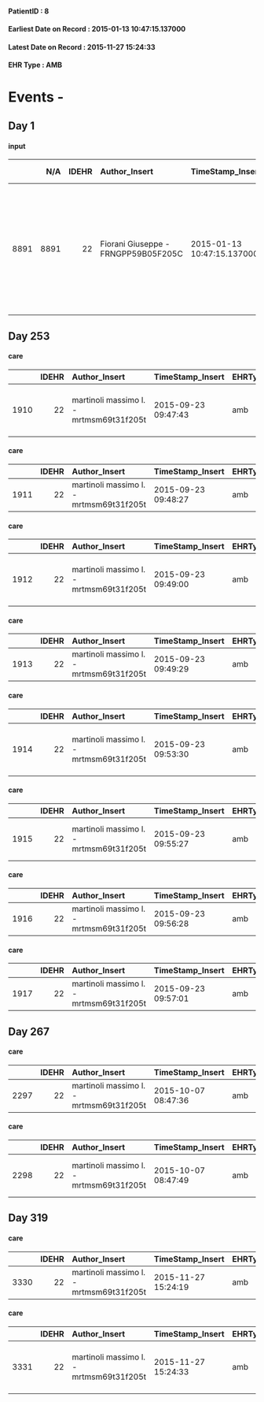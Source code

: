 
#### PatientID : 8
#### Earliest Date on Record : 2015-01-13 10:47:15.137000
#### Latest Date on Record : 2015-11-27 15:24:33
#### EHR Type : AMB

# Events - 

## Day 1

#### input
|      |    N/A |   IDEHR | Author_Insert                       | TimeStamp_Insert           | EHRType   |   PatientID |   IDDigitalSignDocument | persone_vicine   |   Unnamed: 0_x.1 |   IDANAMNESI_SOCIALE | Patient   | FamigliaAltro   | Paziente_T   | FamigliaAltro_T   |   Non_Rilevabile_x.1 | Note_Non_Rilevabile_x.1   | opt_Problemi   | Note_I                                                                                                                                                                           | ds_note_timori                                                                                                                                        | opt_paziente_a   | opt_famiglia_a   | opt_adeguatezza   | opt_paziente_solo   | ds_note_con                                                                                                                         | opt_presente_assente   | Presenza_minori   | Caregiver_principale   | opt_necessario   | opt_risorse_ec   | opt_Ins_vol   | opt_inv_civile   | Needs     | Domestic partnership   | opt_disponibilita_f   | opt_disponibilit_paz   |
|-----:|-------:|--------:|:------------------------------------|:---------------------------|:----------|------------:|------------------------:|:-----------------|-----------------:|---------------------:|:----------|:----------------|:-------------|:------------------|---------------------:|:--------------------------|:---------------|:---------------------------------------------------------------------------------------------------------------------------------------------------------------------------------|:------------------------------------------------------------------------------------------------------------------------------------------------------|:-----------------|:-----------------|:------------------|:--------------------|:------------------------------------------------------------------------------------------------------------------------------------|:-----------------------|:------------------|:-----------------------|:-----------------|:-----------------|:--------------|:-----------------|:----------|:-----------------------|:----------------------|:-----------------------|
| 8891 |   8891 |      22 | Fiorani Giuseppe - FRNGPP59B05F205C | 2015-01-13 10:47:15.137000 | AMB       |           8 |                    1999 | N/A              |                8 |                    7 | Si#1      | Si#1            | No#0         | Si#1              |                    0 | NR                        | Si#1           | Pz solo parzialmente informata della diagnosi,per sua volont√†.Il fratello e il convivente sono resi edotti del grave quadro di malattia,seppure in un'ottica temporale dilatata | La pz non vuole parlare nel merito della sua malattia.Al momento sta eseguendo a casa un trattamento di CT in compresse,con una rivalutazione a breve | Indefinite#2     | Congruenti#1     | Da valutare#2     | No#0                | La pz convive con il sig Giuseppe Triassidi aa 58.Non hanno figli.Ha un fratello,Gianfranco di aa 58,il quale vive nelle vicinanze. | Presente#1             | No#0              | Il convivente          | Si#1             | Adeguate#1       | No#0          | No#0             | Clinici#0 | Coniuge/Convivente#0   | No#0                  | No#0                   |


## Day 253

#### care
|      |   IDEHR | Author_Insert                           | TimeStamp_Insert    | EHRType   |   PatientID |   IDGESTIONE_AUSILI |   ds_ncons |   ds_nbolla | dt_consegna         |   opt_annulla_consegna | dt_Ric_consegna     | dt_ric_cons_forn    | opt_ausilio                                     |
|-----:|--------:|:----------------------------------------|:--------------------|:----------|------------:|--------------------:|-----------:|------------:|:--------------------|-----------------------:|:--------------------|:--------------------|:------------------------------------------------|
| 1910 |      22 | martinoli massimo l. - mrtmsm69t31f205t | 2015-09-23 09:47:43 | amb       |           8 |                1754 |      25443 |         558 | 2015-06-12 00:00:00 |                      0 | 2015-06-11 00:00:00 | 2015-06-11 00:00:00 | electronic articulated bed with side rails # 14 |

#### care
|      |   IDEHR | Author_Insert                           | TimeStamp_Insert    | EHRType   |   PatientID |   IDGESTIONE_AUSILI |   ds_ncons |   ds_nbolla | dt_consegna         |   opt_annulla_consegna | dt_Ric_consegna     | dt_ric_cons_forn    | opt_ausilio            |
|-----:|--------:|:----------------------------------------|:--------------------|:----------|------------:|--------------------:|-----------:|------------:|:--------------------|-----------------------:|:--------------------|:--------------------|:-----------------------|
| 1911 |      22 | martinoli massimo l. - mrtmsm69t31f205t | 2015-09-23 09:48:27 | amb       |           8 |                1755 |      25443 |         558 | 2015-06-12 00:00:00 |                      0 | 2015-06-11 00:00:00 | 2015-06-11 00:00:00 | comfortable chair # 21 |

#### care
|      |   IDEHR | Author_Insert                           | TimeStamp_Insert    | EHRType   |   PatientID |   IDGESTIONE_AUSILI |   ds_ncons |   ds_nbolla | dt_consegna         |   ds_nritiro |   opt_annulla_consegna | dt_Ric_consegna     | dt_ric_cons_forn    | dt_ric_ritiro       | dt_ric_ritiro_forn   | opt_ausilio                                     |
|-----:|--------:|:----------------------------------------|:--------------------|:----------|------------:|--------------------:|-----------:|------------:|:--------------------|-------------:|-----------------------:|:--------------------|:--------------------|:--------------------|:---------------------|:------------------------------------------------|
| 1912 |      22 | martinoli massimo l. - mrtmsm69t31f205t | 2015-09-23 09:49:00 | amb       |           8 |                1756 |      25443 |         558 | 2015-06-12 00:00:00 |        25866 |                      0 | 2015-06-11 00:00:00 | 2015-06-11 00:00:00 | 2015-08-13 00:00:00 | 2015-08-13 00:00:00  | electronic articulated bed with side rails # 14 |

#### care
|      |   IDEHR | Author_Insert                           | TimeStamp_Insert    | EHRType   |   PatientID |   IDGESTIONE_AUSILI |   ds_ncons |   ds_nbolla | dt_consegna         |   ds_nritiro |   opt_annulla_consegna | dt_Ric_consegna     | dt_ric_cons_forn    | dt_ric_ritiro       | dt_ric_ritiro_forn   | opt_ausilio            |
|-----:|--------:|:----------------------------------------|:--------------------|:----------|------------:|--------------------:|-----------:|------------:|:--------------------|-------------:|-----------------------:|:--------------------|:--------------------|:--------------------|:---------------------|:-----------------------|
| 1913 |      22 | martinoli massimo l. - mrtmsm69t31f205t | 2015-09-23 09:49:29 | amb       |           8 |                1757 |      25443 |         558 | 2015-06-12 00:00:00 |        25618 |                      0 | 2015-06-11 00:00:00 | 2015-06-11 00:00:00 | 2015-07-06 00:00:00 | 2015-07-07 00:00:00  | comfortable chair # 21 |

#### care
|      |   IDEHR | Author_Insert                           | TimeStamp_Insert    | EHRType   |   PatientID |   IDGESTIONE_AUSILI |   ds_ncons |   ds_nritiro |   opt_annulla_consegna | ds_note_x      | dt_Ric_consegna     | dt_ric_cons_forn    | dt_ric_ritiro       | dt_ric_ritiro_forn   | opt_ausilio                             |
|-----:|--------:|:----------------------------------------|:--------------------|:----------|------------:|--------------------:|-----------:|-------------:|-----------------------:|:---------------|:--------------------|:--------------------|:--------------------|:---------------------|:----------------------------------------|
| 1914 |      22 | martinoli massimo l. - mrtmsm69t31f205t | 2015-09-23 09:53:30 | amb       |           8 |                1758 |      25443 |        25866 |                      0 | not delivered. | 2015-06-11 00:00:00 | 2015-06-11 00:00:00 | 2015-08-13 00:00:00 | 2015-08-13 00:00:00  | antid air mattress with compressor # 16 |

#### care
|      |   IDEHR | Author_Insert                           | TimeStamp_Insert    | EHRType   |   PatientID |   IDGESTIONE_AUSILI |   ds_ncons |   ds_nbolla | dt_consegna         |   ds_nritiro |   opt_annulla_consegna | dt_Ric_consegna     | dt_ric_cons_forn    | dt_ric_ritiro       | dt_ric_ritiro_forn   | opt_ausilio                   |
|-----:|--------:|:----------------------------------------|:--------------------|:----------|------------:|--------------------:|-----------:|------------:|:--------------------|-------------:|-----------------------:|:--------------------|:--------------------|:--------------------|:---------------------|:------------------------------|
| 1915 |      22 | martinoli massimo l. - mrtmsm69t31f205t | 2015-09-23 09:55:27 | amb       |           8 |                1759 |      25468 |         574 | 2015-06-17 00:00:00 |        25618 |                      0 | 2015-06-15 00:00:00 | 2015-06-15 00:00:00 | 2015-07-06 00:00:00 | 2015-07-07 00:00:00  | upside stabilizer for wc # 20 |

#### care
|      |   IDEHR | Author_Insert                           | TimeStamp_Insert    | EHRType   |   PatientID |   IDGESTIONE_AUSILI |   ds_ncons | dt_consegna         |   ds_nritiro |   opt_annulla_consegna | ds_note_x   | dt_Ric_consegna     | dt_ric_cons_forn    | dt_ric_ritiro       | dt_ric_ritiro_forn   | opt_ausilio           |
|-----:|--------:|:----------------------------------------|:--------------------|:----------|------------:|--------------------:|-----------:|:--------------------|-------------:|-----------------------:|:------------|:--------------------|:--------------------|:--------------------|:---------------------|:----------------------|
| 1916 |      22 | martinoli massimo l. - mrtmsm69t31f205t | 2015-09-23 09:56:28 | amb       |           8 |                1760 |      25721 | 2015-07-23 00:00:00 |        25866 |                      0 | revolving   | 2015-07-21 00:00:00 | 2015-07-22 00:00:00 | 2015-08-13 00:00:00 | 2015-08-13 00:00:00  | swivel seat bath # 22 |

#### care
|      |   IDEHR | Author_Insert                           | TimeStamp_Insert    | EHRType   |   PatientID |   IDGESTIONE_AUSILI |   ds_ncons |   ds_nbolla | dt_consegna         |   ds_nritiro |   opt_annulla_consegna | ds_note_x   | dt_Ric_consegna     | dt_ric_cons_forn    | dt_ric_ritiro       | dt_ric_ritiro_forn   | opt_ausilio           |
|-----:|--------:|:----------------------------------------|:--------------------|:----------|------------:|--------------------:|-----------:|------------:|:--------------------|-------------:|-----------------------:|:------------|:--------------------|:--------------------|:--------------------|:---------------------|:----------------------|
| 1917 |      22 | martinoli massimo l. - mrtmsm69t31f205t | 2015-09-23 09:57:01 | amb       |           8 |                1761 |      25721 |         715 | 2015-07-23 00:00:00 |        25866 |                      0 | revolving   | 2015-07-21 00:00:00 | 2015-07-22 00:00:00 | 2015-08-13 00:00:00 | 2015-08-13 00:00:00  | swivel seat bath # 22 |


## Day 267

#### care
|      |   IDEHR | Author_Insert                           | TimeStamp_Insert    | EHRType   |   PatientID |   IDGESTIONE_AUSILI |   ds_ncons |   ds_nbolla | dt_consegna         |   ds_nritiro | dt_ritiro           |   opt_annulla_consegna | dt_Ric_consegna     | dt_ric_cons_forn    | dt_ric_ritiro       | dt_ric_ritiro_forn   | opt_ausilio            |
|-----:|--------:|:----------------------------------------|:--------------------|:----------|------------:|--------------------:|-----------:|------------:|:--------------------|-------------:|:--------------------|-----------------------:|:--------------------|:--------------------|:--------------------|:---------------------|:-----------------------|
| 2297 |      22 | martinoli massimo l. - mrtmsm69t31f205t | 2015-10-07 08:47:36 | amb       |           8 |                2141 |      25443 |         558 | 2015-06-12 00:00:00 |        25618 | 2015-07-09 00:00:00 |                      0 | 2015-06-11 00:00:00 | 2015-06-11 00:00:00 | 2015-07-06 00:00:00 | 2015-07-07 00:00:00  | comfortable chair # 21 |

#### care
|      |   IDEHR | Author_Insert                           | TimeStamp_Insert    | EHRType   |   PatientID |   IDGESTIONE_AUSILI |   ds_ncons |   ds_nbolla | dt_consegna         |   ds_nritiro | dt_ritiro           |   opt_annulla_consegna | dt_Ric_consegna     | dt_ric_cons_forn    | dt_ric_ritiro       | dt_ric_ritiro_forn   | opt_ausilio                   |
|-----:|--------:|:----------------------------------------|:--------------------|:----------|------------:|--------------------:|-----------:|------------:|:--------------------|-------------:|:--------------------|-----------------------:|:--------------------|:--------------------|:--------------------|:---------------------|:------------------------------|
| 2298 |      22 | martinoli massimo l. - mrtmsm69t31f205t | 2015-10-07 08:47:49 | amb       |           8 |                2142 |      25468 |         574 | 2015-06-17 00:00:00 |        25618 | 2015-07-09 00:00:00 |                      0 | 2015-06-15 00:00:00 | 2015-06-15 00:00:00 | 2015-07-06 00:00:00 | 2015-07-07 00:00:00  | upside stabilizer for wc # 20 |


## Day 319

#### care
|      |   IDEHR | Author_Insert                           | TimeStamp_Insert    | EHRType   |   PatientID |   IDGESTIONE_AUSILI |   ds_ncons |   ds_nbolla | dt_consegna         |   ds_nritiro | dt_ritiro           |   opt_annulla_consegna | ds_note_x   | dt_Ric_consegna     | dt_ric_cons_forn    | dt_ric_ritiro       | dt_ric_ritiro_forn   | opt_ausilio           |
|-----:|--------:|:----------------------------------------|:--------------------|:----------|------------:|--------------------:|-----------:|------------:|:--------------------|-------------:|:--------------------|-----------------------:|:------------|:--------------------|:--------------------|:--------------------|:---------------------|:----------------------|
| 3330 |      22 | martinoli massimo l. - mrtmsm69t31f205t | 2015-11-27 15:24:19 | amb       |           8 |                3185 |      25721 |         715 | 2015-07-23 00:00:00 |        25866 | 2015-08-24 00:00:00 |                      0 | revolving   | 2015-07-21 00:00:00 | 2015-07-22 00:00:00 | 2015-08-13 00:00:00 | 2015-08-13 00:00:00  | swivel seat bath # 22 |

#### care
|      |   IDEHR | Author_Insert                           | TimeStamp_Insert    | EHRType   |   PatientID |   IDGESTIONE_AUSILI |   ds_ncons |   ds_nbolla | dt_consegna         |   ds_nritiro | dt_ritiro           |   opt_annulla_consegna | dt_Ric_consegna     | dt_ric_cons_forn    | dt_ric_ritiro       | dt_ric_ritiro_forn   | opt_ausilio                                     |
|-----:|--------:|:----------------------------------------|:--------------------|:----------|------------:|--------------------:|-----------:|------------:|:--------------------|-------------:|:--------------------|-----------------------:|:--------------------|:--------------------|:--------------------|:---------------------|:------------------------------------------------|
| 3331 |      22 | martinoli massimo l. - mrtmsm69t31f205t | 2015-11-27 15:24:33 | amb       |           8 |                3186 |      25443 |         558 | 2015-06-12 00:00:00 |        25866 | 2015-08-24 00:00:00 |                      0 | 2015-06-11 00:00:00 | 2015-06-11 00:00:00 | 2015-08-13 00:00:00 | 2015-08-13 00:00:00  | electronic articulated bed with side rails # 14 |


